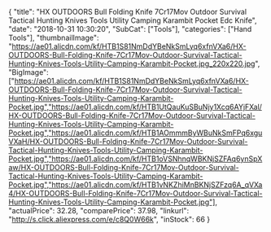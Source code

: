 {
	"title": "HX OUTDOORS Bull Folding Knife 7Cr17Mov Outdoor Survival Tactical Hunting Knives Tools Utility Camping Karambit Pocket Edc Knife",
	"date": "2018-10-31 10:30:20",
	"SubCat": ["Tools"],
	"categories": ["Hand Tools"],
	"thumbnailImage": "https://ae01.alicdn.com/kf/HTB1S81NmDdYBeNkSmLyq6xfnVXa6/HX-OUTDOORS-Bull-Folding-Knife-7Cr17Mov-Outdoor-Survival-Tactical-Hunting-Knives-Tools-Utility-Camping-Karambit-Pocket.jpg_220x220.jpg",
	"BigImage": ["https://ae01.alicdn.com/kf/HTB1S81NmDdYBeNkSmLyq6xfnVXa6/HX-OUTDOORS-Bull-Folding-Knife-7Cr17Mov-Outdoor-Survival-Tactical-Hunting-Knives-Tools-Utility-Camping-Karambit-Pocket.jpg","https://ae01.alicdn.com/kf/HTB1UtQauKuSBuNjy1Xcq6AYjFXal/HX-OUTDOORS-Bull-Folding-Knife-7Cr17Mov-Outdoor-Survival-Tactical-Hunting-Knives-Tools-Utility-Camping-Karambit-Pocket.jpg","https://ae01.alicdn.com/kf/HTB1AOmmmByWBuNkSmFPq6xguVXaH/HX-OUTDOORS-Bull-Folding-Knife-7Cr17Mov-Outdoor-Survival-Tactical-Hunting-Knives-Tools-Utility-Camping-Karambit-Pocket.jpg","https://ae01.alicdn.com/kf/HTB1oVSNhnqWBKNjSZFAq6ynSpXaw/HX-OUTDOORS-Bull-Folding-Knife-7Cr17Mov-Outdoor-Survival-Tactical-Hunting-Knives-Tools-Utility-Camping-Karambit-Pocket.jpg","https://ae01.alicdn.com/kf/HTB1vNKZhiMnBKNjSZFzq6A_qVXa4/HX-OUTDOORS-Bull-Folding-Knife-7Cr17Mov-Outdoor-Survival-Tactical-Hunting-Knives-Tools-Utility-Camping-Karambit-Pocket.jpg"],
	"actualPrice": 32.28,
	"comparePrice": 37.98,
	"linkurl": "http://s.click.aliexpress.com/e/c8Q0W66k",
	"inStock": 66
}
